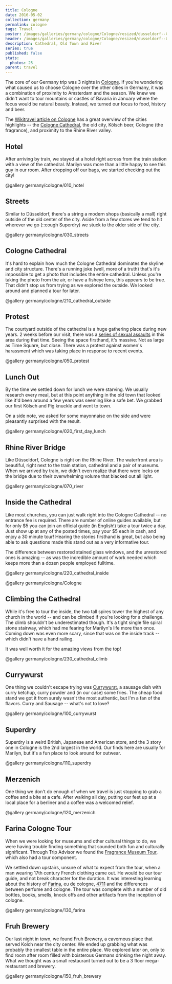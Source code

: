 ```yaml
---
title: Cologne
date: 2016-05-02
collection: germany
permalink: cologne
tags: Travel
poster: /images/galleries/germany/cologne/Cologne/resized/dusseldorf--Cologne-s077-r4.jpg
header: /images/galleries/germany/cologne/Cologne/resized/dusseldorf--Cologne-s077-r4.jpg
description: Cathedral, Old Town and River
series: true
published: false
stats:
  photos: 25
parent: travel
---
```



The core of our Germany trip was 3 nights in [Cologne](https://en.wikipedia.org/wiki/Cologne). If you're wondering what caused us to choose Cologne over the other cities in Germany, it was a combination of proximity to Amsterdam and the season. We knew we didn't want to tour mountains or castles of Bavaria in January where the focus would be natural beauty. Instead, we turned our focus to food, history and beer.

The [Wikitravel article on Cologne](http://wikitravel.org/en/Cologne) has a great overview of the cities highlights -- the [Cologne Cathedral](https://en.wikipedia.org/wiki/Cologne_Cathedral), the old city, Kölsch beer, Cologne (the fragrance), and proximity to the Rhine River valley.

## Hotel

After arriving by train, we stayed at a hotel right across from the train station with a view of the cathedral. Marilyn was more than a little happy to see this guy in our room. After dropping off our bags, we started checking out the city!

@gallery germany/cologne/010_hotel

## Streets

Similar to Düsseldorf, there's a string a modern shops (basically a mall) right outside of the old center of the city. Aside from a few stores we tend to hit wherever we go (::cough Superdry) we stuck to the older side of the city.

@gallery germany/cologne/030_streets

## Cologne Cathedral

It's hard to explain how much the Cologne Cathedral dominates the skyline and city structure. There's a running joke (well, more of a truth) that's it's impossible to get a photo that includes the entire cathedral. Unless you're taking the photo from the air, or have a fisheye lens, this appears to be true. That didn't stop us from trying as we explored the outside. We looked around and planned a tour for later.

@gallery germany/cologne/210_cathedral_outside

## Protest

The courtyard outside of the cathedral is a huge gathering place during new years. 2 weeks before our visit, there was a [series of sexual assaults](https://en.wikipedia.org/wiki/New_Year%27s_Eve_sexual_assaults_in_Germany) in this area during that time. Seeing the space firsthand, it's massive. Not as large as Time Square, but close. There was a protest against women's harassment which was taking place in response to recent events.

@gallery germany/cologne/050_protest


## Lunch Out

By the time we settled down for lunch we were starving. We usually research every meal, but at this point anything in the old town that looked like it'd been around a few years was seeming like a safe bet. We grabbed our first Kölsch and Pig knuckle and went to town.

On a side note, we asked for some mayonnaise on the side and were pleasantly surprised with the result.

@gallery germany/cologne/020_first_day_lunch

## Rhine River Bridge

Like Düsseldorf, Cologne is right on the Rhine River. The waterfront area is beautiful, right next to the train station, cathedral and a pair of museums. When we arrived by train, we didn't even realize that there were locks on the bridge due to their overwhelming volume that blacked out all light.

@gallery germany/cologne/070_river


## Inside the Cathedral

Like most churches, you can just walk right into the Cologne Cathedral -- no entrance fee is required. There are number of online guides available, but for only $5 you can join an official guide (in English!) take a tour twice a day. Just show up at any of the posted times, pay your $5 each in cash, and enjoy a 30 minute tour! Hearing the stories firsthand is great, but also being able to ask questions made this stand out as a very informative tour.

The difference between restored stained glass windows, and the unrestored ones is amazing -- as was the incredible amount of work needed which keeps more than a dozen people employed fulltime.

@gallery germany/cologne/220_cathedral_inside

@gallery germany/cologne/Cologne


## Climbing the Cathedral

While it's free to tour the inside, the two tall spires tower the highest of any church in the world -- and can be climbed if you're looking for a challenge. The climb shouldn't be underestimated though. It's a tight single file spiral stone stairway, which had me fearing for Marilyn's life more than once. Coming down was even more scary, since that was on the inside track -- which didn't have a hand railing.

It was well worth it for the amazing views from the top!

@gallery germany/cologne/230_cathedral_climb


## Currywurst

One thing we couldn't escape trying was [Currywurst](https://en.wikipedia.org/wiki/Currywurst), a sausage dish with curry ketchup, curry powder and (in our case) some fries. The cheap food stand we got it from surely wasn't the most authentic, but I'm a fan of the flavors. Curry and Sausage -- what's not to love?

@gallery germany/cologne/100_currywurst


## Superdry

Superdry is a weird British, Japanese and American store, and the 3 story one in Cologne is the 2nd largest in the world. Our finds here are usually for Marilyn, but it's a fun place to look around for outwear.

@gallery germany/cologne/110_superdry


## Merzenich

One thing we don't do enough of when we travel is just stopping to grab a coffee and a bite at a cafe. After walking all day, putting our feet up at a local place for a berliner and a coffee was a welcomed relief.

@gallery germany/cologne/120_merzenich


## Farina Cologne Tour

When we were looking for museums and other cultural things to do, we were having trouble finding something that sounded both fun and culturally significant. Through Trip Advisor we found the [Fragrance Museum Tour](https://www.tripadvisor.com/Attraction_Review-g187371-d2587899-Reviews-Fragrance_Museum_Farina_House-Cologne_North_Rhine_Westphalia.html), which also had a tour component.

We settled down upstairs, unsure of what to expect from the tour, when a man wearing 17th century French clothing came out. He would be our tour guide, and not break character for the duration. It was interesting learning about the history of [Farina](https://en.wikipedia.org/wiki/Johann_Maria_Farina_gegen%C3%BCber_dem_J%C3%BClichs-Platz), eu de cologne, [4711](https://en.wikipedia.org/wiki/4711) and the differences between perfume and cologne. The tour was complete with a number of old bottles, books, smells, knock offs and other artifacts from the inception of cologne.

@gallery germany/cologne/130_farina


## Fruh Brewery

Our last night in town, we found Fruh Brewery, a cavernous place that served Kolch near the city center. We ended up grabbing what was probably the smallest table in the entire place. We explored later on, only to find room after room filled with boisterous Germans drinking the night away. What we thought was a small restaurant turned out to be a 3 floor mega-restaurant and brewery.

@gallery germany/cologne/150_fruh_brewery
